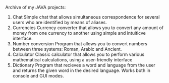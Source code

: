 Archive of my JAVA projects:
1) Chat
Simple chat that allows simultaneous correspondence for several users who are identified by means of aliases.
2) Currencies
Currency converter that allows you to convert any amount of money from one currency to another using simple and intuiticve interface.
3) Number conversion
Program that allows you to convert numbers between three systems: Roman, Arabic and Ancient.
4) Calculator
Classic calculator that allows you to perform various mathematical calculations, using a user-friendly interface
5) Dictionary
Program that recieves a word and language from the user and returns the given word in the desired language. Works both in console and GUI modes.
